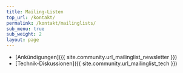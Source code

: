 ```yaml
---
title: Mailing-Listen
top_url: /kontakt/
permalink: /kontakt/mailinglists/
sub_menu: true
sub_weight: 2
layout: page
---
```


- [Ankündigungen]({{ site.community.url_mailinglist_newsletter }})
- [Technik-Diskussionen]({{ site.community.url_mailinglist_tech }})
